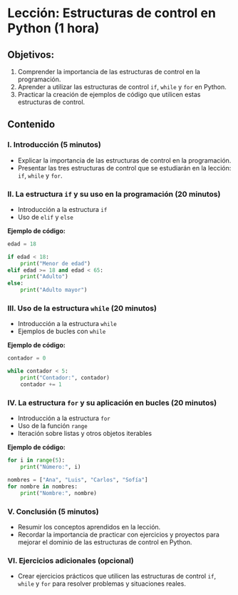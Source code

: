 # Lección: Estructuras de control en Python (1 hora)

## Objetivos:
1. Comprender la importancia de las estructuras de control en la programación.
2. Aprender a utilizar las estructuras de control `if`, `while` y `for` en Python.
3. Practicar la creación de ejemplos de código que utilicen estas estructuras de control.

## Contenido

### I. Introducción (5 minutos)
- Explicar la importancia de las estructuras de control en la programación.
- Presentar las tres estructuras de control que se estudiarán en la lección: `if`, `while` y `for`.

### II. La estructura `if` y su uso en la programación (20 minutos)
- Introducción a la estructura `if`
- Uso de `elif` y `else`

**Ejemplo de código:**
```python
edad = 18

if edad < 18:
    print("Menor de edad")
elif edad >= 18 and edad < 65:
    print("Adulto")
else:
    print("Adulto mayor")
```

### III. Uso de la estructura `while` (20 minutos)
- Introducción a la estructura `while`
- Ejemplos de bucles con `while`

**Ejemplo de código:**
```python
contador = 0

while contador < 5:
    print("Contador:", contador)
    contador += 1
```

### IV. La estructura `for` y su aplicación en bucles (20 minutos)
- Introducción a la estructura `for`
- Uso de la función `range`
- Iteración sobre listas y otros objetos iterables

**Ejemplo de código:**
```python
for i in range(5):
    print("Número:", i)

nombres = ["Ana", "Luis", "Carlos", "Sofía"]
for nombre in nombres:
    print("Nombre:", nombre)
```

### V. Conclusión (5 minutos)
- Resumir los conceptos aprendidos en la lección.
- Recordar la importancia de practicar con ejercicios y proyectos para mejorar el dominio de las estructuras de control en Python.

### VI. Ejercicios adicionales (opcional)
- Crear ejercicios prácticos que utilicen las estructuras de control `if`, `while` y `for` para resolver problemas y situaciones reales.